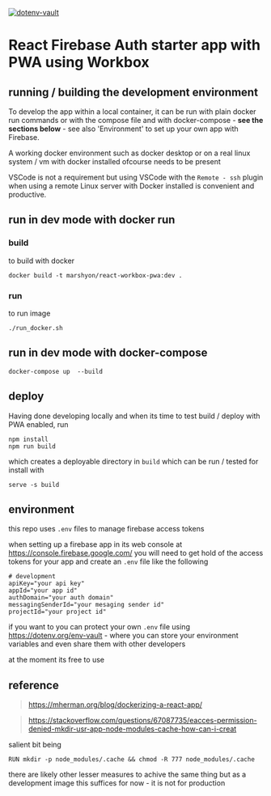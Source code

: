 [![dotenv-vault](https://badge.dotenv.org/works-with.svg?r=1)](https://www.dotenv.org/r/github.com/dotenv-org/dotenv-vault?r=1)

# React Firebase Auth starter app with PWA using Workbox


## running / building the development environment

To develop the app within a local container, it can be run with plain docker run commands or with the compose file and with docker-compose - **see the sections below** - see also 'Environment' to set up your own app with Firebase.

A working docker environment such as docker desktop or on a real linux system / vm with docker installed ofcourse needs to be present

VSCode is not a requirement but using VSCode with the `Remote - ssh` plugin when using a remote Linux server with Docker installed is convenient and productive.



## run in dev mode with docker run

### build

to build with docker 

```
docker build -t marshyon/react-workbox-pwa:dev .
```

### run

to run image 

```
./run_docker.sh
```
## run in dev mode with docker-compose

```
docker-compose up  --build
```

## deploy

Having done developing locally and when its time to test build / deploy with PWA enabled, run 

```
npm install
npm run build
```
which creates a deployable directory in `build` which can be run / tested for install with

```
serve -s build
```

## environment

this repo uses `.env` files to manage firebase access tokens

when setting up a firebase app in its web console at https://console.firebase.google.com/ you will need to get hold of the access tokens for your app and create an `.env` file like the following

```
# development
apiKey="your api key"
appId="your app id"
authDomain="your auth domain"
messagingSenderId="your mesaging sender id"
projectId="your project id"

```
if you want to you can protect your own `.env` file using https://dotenv.org/env-vault - where you can store your environment variables and even share them with other developers

at the moment its free to use


## reference

> https://mherman.org/blog/dockerizing-a-react-app/

> https://stackoverflow.com/questions/67087735/eacces-permission-denied-mkdir-usr-app-node-modules-cache-how-can-i-creat

salient bit being

```
RUN mkdir -p node_modules/.cache && chmod -R 777 node_modules/.cache
```

there are likely other lesser measures to achive the same thing but as a development image this suffices for now - it is not for production
